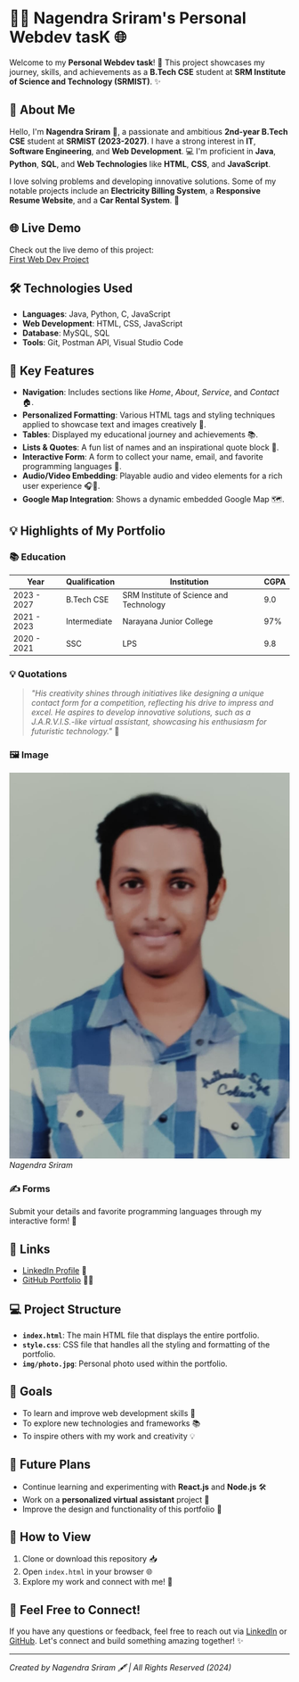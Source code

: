 # 👨‍💻 **Nagendra Sriram's Personal Webdev tasK** 🌐

Welcome to my **Personal Webdev task**! 🚀 This project showcases my journey, skills, and achievements as a **B.Tech CSE** student at **SRM Institute of Science and Technology (SRMIST)**. ✨

## 🌟 About Me

Hello, I'm **Nagendra Sriram** 👋, a passionate and ambitious **2nd-year B.Tech CSE** student at **SRMIST (2023-2027)**. I have a strong interest in **IT**, **Software Engineering**, and **Web Development**. 💻 I'm proficient in **Java**, **Python**, **SQL**, and **Web Technologies** like **HTML**, **CSS**, and **JavaScript**. 

I love solving problems and developing innovative solutions. Some of my notable projects include an **Electricity Billing System**, a **Responsive Resume Website**, and a **Car Rental System**. 🚗

## 🌐 Live Demo

Check out the live demo of this project:  
[First Web Dev Project](https://first-web-dev-project.vercel.app/)
## 🛠️ Technologies Used

- **Languages**: Java, Python, C, JavaScript
- **Web Development**: HTML, CSS, JavaScript
- **Database**: MySQL, SQL
- **Tools**: Git, Postman API, Visual Studio Code

## 🚀 Key Features

- **Navigation**: Includes sections like *Home*, *About*, *Service*, and *Contact* 🏠.
- **Personalized Formatting**: Various HTML tags and styling techniques applied to showcase text and images creatively 🎨.
- **Tables**: Displayed my educational journey and achievements 📚.
- **Lists & Quotes**: A fun list of names and an inspirational quote block 📜.
- **Interactive Form**: A form to collect your name, email, and favorite programming languages 📝.
- **Audio/Video Embedding**: Playable audio and video elements for a rich user experience 🎧🎥.
- **Google Map Integration**: Shows a dynamic embedded Google Map 🗺️.

## 💡 Highlights of My Portfolio

### 📚 **Education**

| Year        | Qualification        | Institution                       | CGPA   |
|-------------|----------------------|-----------------------------------|--------|
| 2023 - 2027 | B.Tech CSE           | SRM Institute of Science and Technology | 9.0    |
| 2021 - 2023 | Intermediate         | Narayana Junior College           | 97%    |
| 2020 - 2021 | SSC                  | LPS                               | 9.8    |

### 💡 **Quotations**

> *"His creativity shines through initiatives like designing a unique contact form for a competition, reflecting his drive to impress and excel. He aspires to develop innovative solutions, such as a J.A.R.V.I.S.-like virtual assistant, showcasing his enthusiasm for futuristic technology."* 🚀

### 🖼️ **Image**

![Nagendra Sriram](Img/photo.jpg)  
_Nagendra Sriram_

### ✍️ **Forms**

Submit your details and favorite programming languages through my interactive form! 📝

## 🔗 **Links**

- [LinkedIn Profile](https://www.linkedin.com/in/nagendrasriram103/) 💼
- [GitHub Portfolio](https://github.com/Nagendrasriram) 👨‍💻

## 💻 **Project Structure**

- **`index.html`**: The main HTML file that displays the entire portfolio.
- **`style.css`**: CSS file that handles all the styling and formatting of the portfolio.
- **`img/photo.jpg`**: Personal photo used within the portfolio.

## 🎯 **Goals**

- To learn and improve web development skills 🌱
- To explore new technologies and frameworks 📚
- To inspire others with my work and creativity 💡

## 📅 **Future Plans**

- Continue learning and experimenting with **React.js** and **Node.js** 🛠️
- Work on a **personalized virtual assistant** project 🤖
- Improve the design and functionality of this portfolio 🌟

## 📝 **How to View**

1. Clone or download this repository 📥
2. Open `index.html` in your browser 🌐
3. Explore my work and connect with me! 🤝

## 💬 **Feel Free to Connect!**

If you have any questions or feedback, feel free to reach out via [LinkedIn](https://www.linkedin.com/in/nagendrasriram103/) or [GitHub](https://github.com/Nagendrasriram). Let's connect and build something amazing together! ✨

---

_Created by Nagendra Sriram 🖋️ | All Rights Reserved (2024)_
